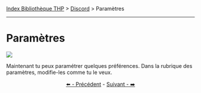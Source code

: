 [Index Bibliothèque THP](https://github.com/TheHackingProject/bibliotheque-THP/wiki) > [Discord](https://github.com/TheHackingProject/bibliotheque-THP/wiki/sommaire_discord) > Paramètres

___

# Paramètres

![](https://i.imgur.com/hl6iwvm.png)

Maintenant tu peux paramétrer quelques préférences. Dans la rubrique des paramètres, modifie-les comme tu le veux.


<div align="center">

[⬅️ - Précédent](https://github.com/TheHackingProject/bibliotheque-THP/wiki/photo_de_profil) - [Suivant - ➡️](https://github.com/TheHackingProject/bibliotheque-THP/wiki/discord)

</div>